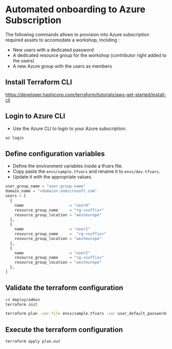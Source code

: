 # Automated onboarding to Azure Subscription 

The following commands allows to provision into Azure subscription required assets to accomodate a workshop, incliding :
* New users with a dedicated password
* A dedicated resource group for the workshop (contributor right added to the users)
* A new Azure group with the users as members

## Install Terraform CLI 

https://developer.hashicorp.com/terraform/tutorials/aws-get-started/install-cli

## Login to Azure CLI

* Use the Azure CLI to login to your Azure subscription.

```bash
az login
```

## Define configuration variables

* Define the environment variables inside a tfvars file. 
* Copy paste the `envs/sample.tfvars` and rename it to `envs/dev.tfvars`. 
* Update it with the appropriate values.

```terraform
user_group_name = "user-group-name"
domain_name = "<domain>.onmicrosoft.com"
users = [
  {
    name                    = "user0"
    resource_group_name     = "rg-<suffix>"
    resource_group_location = "westeurope"
  },
  {
    name                    = "user1"
    resource_group_name     =  "rg-<suffix>"
    resource_group_location = "westeurope"
  },
  {
    name                    = "user2"
    resource_group_name     = "rg-<suffix>"
    resource_group_location = "westeurope"
  },
]
```

## Validate the terraform configuration

```bash
cd deploy/admin
terraform init
```

```bash
terraform plan -var-file envs/sample.tfvars -var user_default_password=set_your_pwd_here -out plan.out
```

## Execute the terraform configuration

```bash
terraform apply plan.out
```